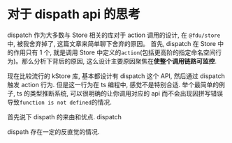 # 对于 dispath api 的思考

dispatch 作为大多数与 Store 相关的库对于 action 调用的设计, 在 `@fdu/store` 中, 被我舍弃掉了, 这篇文章来简单聊下舍弃的原因。
首先, dispatch 在 Store 中的作用只有 1 个, 就是调用 Store 中定义的`action`(包括更高阶的指定命名空间行为)。那么分析下背后的原因, 这么设计主要原因聚焦在**使整个调用链路可监控**.

现在比较流行的 kStore 库, 基本都设计有 dispatch 这个 API, 然后通过 dispatch 触发 action 行为. 但是这一行为在 ts 编程中, 感觉不是特别合适.
举个最简单的例子, ts 的类型推断系统, 可以很明确的让你调用对应的 api 而不会出现因拼写错误导致`function is not defined`的情况.

首先说下 dispath 的来由和优点. dispatch

dispath 存在一定的反直觉的情况.
